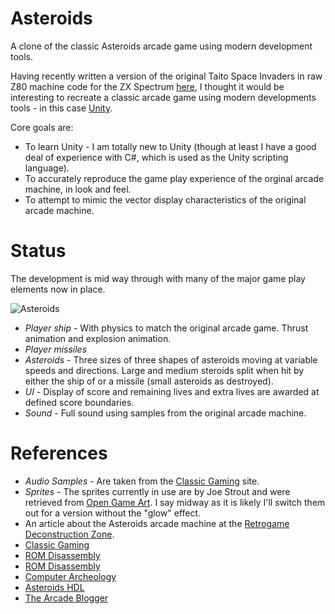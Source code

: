 # Asteroids

A clone of the classic Asteroids arcade game using modern development tools.

Having recently written a version of the original Taito Space Invaders in raw Z80 machine code for the ZX Spectrum [here](https://github.com/skagra/space-invaders), 
I thought it would be interesting to recreate a classic arcade game using modern developments tools - in this case [Unity](https://unity.com/).

Core goals are:

* To learn Unity - I am totally new to Unity (though at least I have a good deal of experience with C#, which is used as the Unity scripting language).
* To accurately reproduce the game play experience of the orginal arcade machine, in look and feel.
* To attempt to mimic the vector display characteristics of the original arcade machine.

# Status

The development is mid way through with many of the major game play elements now in place.

![Asteroids](/docs/animation.gif)

* *Player ship* - With physics to match the original arcade game. Thrust animation and explosion animation. 
* *Player missiles*
* *Asteroids* - Three sizes of three shapes of asteroids moving at variable speeds and directions.  Large and medium steroids split when hit by either the ship of or a missile (small asteroids as destroyed).
* *UI* - Display of score and remaining lives and extra lives are awarded at defined score boundaries.
* *Sound* - Full sound using samples from the original arcade machine.

# References

* *Audio Samples* - Are taken from the [Classic Gaming](https://classicgaming.cc/classics/asteroids/sounds) site.
* *Sprites* - The sprites currently in use are by Joe Strout and were retrieved from [Open Game Art](https://opengameart.org/content/asteroids-vector-style-sprites).  I say midway as it is likely I'll switch them out for a version without the "glow" effect.
* An article about the Asteroids arcade machine at the [Retrogame Deconstruction Zone](https://www.retrogamedeconstructionzone.com/2019/10/asteroids-by-numbers.html).
* [Classic Gaming](https://classicgaming.cc/classics/asteroids/)
* [ROM Disassembly](https://www.6502disassembly.com/va-asteroids/)
* [ROM Disassembly](https://nmikstas.github.io/portfolio/asteroidsDisassembly/asteroidsDisassembly.html)
* [Computer Archeology](https://computerarcheology.com/Arcade/Asteroids/)
* [Asteroids HDL](https://nmikstas.github.io/portfolio/asteroidsHDL/asteroidsHDL.html)
* [The Arcade Blogger](https://arcadeblogger.com/2018/10/24/atari-asteroids-creating-a-vector-arcade-classic/)
   